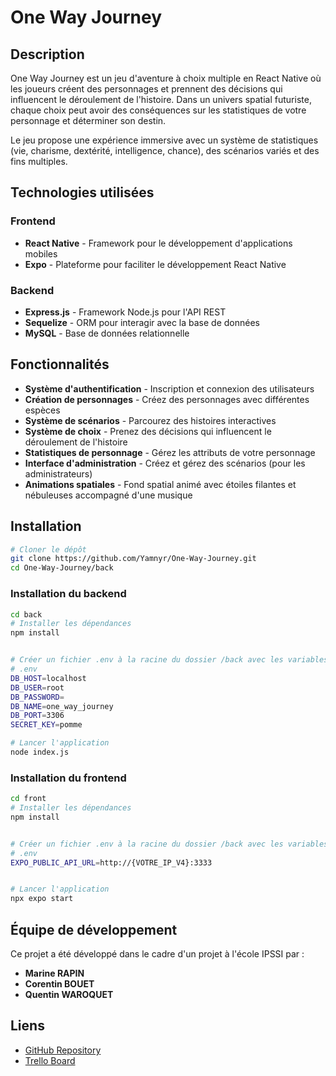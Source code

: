 # One Way Journey

[//]: # (![One Way Journey Logo]&#40;./assets/logo.png&#41;)

## Description

One Way Journey est un jeu d'aventure à choix multiple en React Native où les joueurs créent des personnages et prennent des décisions qui influencent le déroulement de l'histoire. Dans un univers spatial futuriste, chaque choix peut avoir des conséquences sur les statistiques de votre personnage et déterminer son destin.

Le jeu propose une expérience immersive avec un système de statistiques (vie, charisme, dextérité, intelligence, chance), des scénarios variés et des fins multiples.

## Technologies utilisées

### Frontend
- **React Native** - Framework pour le développement d'applications mobiles
- **Expo** - Plateforme pour faciliter le développement React Native

### Backend
- **Express.js** - Framework Node.js pour l'API REST
- **Sequelize** - ORM pour interagir avec la base de données
- **MySQL** - Base de données relationnelle

## Fonctionnalités

- **Système d'authentification** - Inscription et connexion des utilisateurs
- **Création de personnages** - Créez des personnages avec différentes espèces
- **Système de scénarios** - Parcourez des histoires interactives
- **Système de choix** - Prenez des décisions qui influencent le déroulement de l'histoire
- **Statistiques de personnage** - Gérez les attributs de votre personnage
- **Interface d'administration** - Créez et gérez des scénarios (pour les administrateurs)
- **Animations spatiales** - Fond spatial animé avec étoiles filantes et nébuleuses accompagné d'une musique

## Installation


```bash
# Cloner le dépôt
git clone https://github.com/Yamnyr/One-Way-Journey.git
cd One-Way-Journey/back
```
### Installation du backend

```bash
cd back
# Installer les dépendances
npm install


# Créer un fichier .env à la racine du dossier /back avec les variables suivantes :
# .env
DB_HOST=localhost
DB_USER=root
DB_PASSWORD=
DB_NAME=one_way_journey
DB_PORT=3306
SECRET_KEY=pomme

# Lancer l'application
node index.js
```

### Installation du frontend
```bash
cd front
# Installer les dépendances
npm install


# Créer un fichier .env à la racine du dossier /back avec les variables suivantes :
# .env
EXPO_PUBLIC_API_URL=http://{VOTRE_IP_V4}:3333


# Lancer l'application
npx expo start
```

## Équipe de développement

Ce projet a été développé dans le cadre d'un projet à l'école IPSSI par :

- **Marine RAPIN**
- **Corentin BOUET**
- **Quentin WAROQUET**


## Liens

- [GitHub Repository](https://github.com/Yamnyr/One-Way-Journey.git)
- [Trello Board](https://trello.com/invite/b/67f6c1b54137337469a1da8e/ATTIe6f5629b52789465136ec01465b0debdE5CADE57/one-way-journey)
